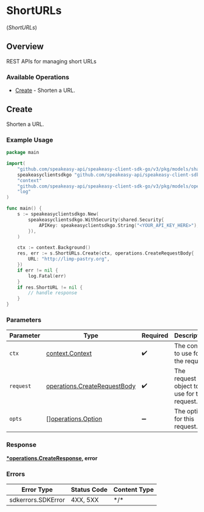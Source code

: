 # ShortURLs
(*ShortURLs*)

## Overview

REST APIs for managing short URLs

### Available Operations

* [Create](#create) - Shorten a URL.

## Create

Shorten a URL.

### Example Usage

```go
package main

import(
	"github.com/speakeasy-api/speakeasy-client-sdk-go/v3/pkg/models/shared"
	speakeasyclientsdkgo "github.com/speakeasy-api/speakeasy-client-sdk-go/v3"
	"context"
	"github.com/speakeasy-api/speakeasy-client-sdk-go/v3/pkg/models/operations"
	"log"
)

func main() {
    s := speakeasyclientsdkgo.New(
        speakeasyclientsdkgo.WithSecurity(shared.Security{
            APIKey: speakeasyclientsdkgo.String("<YOUR_API_KEY_HERE>"),
        }),
    )

    ctx := context.Background()
    res, err := s.ShortURLs.Create(ctx, operations.CreateRequestBody{
        URL: "http://limp-pastry.org",
    })
    if err != nil {
        log.Fatal(err)
    }
    if res.ShortURL != nil {
        // handle response
    }
}
```

### Parameters

| Parameter                                                                        | Type                                                                             | Required                                                                         | Description                                                                      |
| -------------------------------------------------------------------------------- | -------------------------------------------------------------------------------- | -------------------------------------------------------------------------------- | -------------------------------------------------------------------------------- |
| `ctx`                                                                            | [context.Context](https://pkg.go.dev/context#Context)                            | :heavy_check_mark:                                                               | The context to use for the request.                                              |
| `request`                                                                        | [operations.CreateRequestBody](../../pkg/models/operations/createrequestbody.md) | :heavy_check_mark:                                                               | The request object to use for the request.                                       |
| `opts`                                                                           | [][operations.Option](../../pkg/models/operations/option.md)                     | :heavy_minus_sign:                                                               | The options for this request.                                                    |

### Response

**[*operations.CreateResponse](../../pkg/models/operations/createresponse.md), error**

### Errors

| Error Type         | Status Code        | Content Type       |
| ------------------ | ------------------ | ------------------ |
| sdkerrors.SDKError | 4XX, 5XX           | \*/\*              |